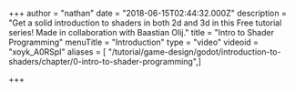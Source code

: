 +++
author = "nathan"
date = "2018-06-15T02:44:32.000Z"
description = "Get a solid introduction to shaders in both 2d and 3d in this Free tutorial series! Made in collaboration with Baastian Olij."
title = "Intro to Shader Programming"
menuTitle = "Introduction"
type = "video"
videoid = "xoyk_A0RSpI"
aliases = [ "/tutorial/game-design/godot/introduction-to-shaders/chapter/0-intro-to-shader-programming",]

+++
